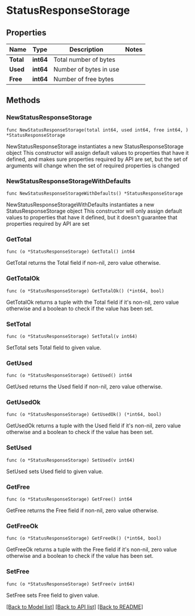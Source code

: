 # StatusResponseStorage

## Properties

Name | Type | Description | Notes
------------ | ------------- | ------------- | -------------
**Total** | **int64** | Total number of bytes | 
**Used** | **int64** | Number of bytes in use | 
**Free** | **int64** | Number of free bytes | 

## Methods

### NewStatusResponseStorage

`func NewStatusResponseStorage(total int64, used int64, free int64, ) *StatusResponseStorage`

NewStatusResponseStorage instantiates a new StatusResponseStorage object
This constructor will assign default values to properties that have it defined,
and makes sure properties required by API are set, but the set of arguments
will change when the set of required properties is changed

### NewStatusResponseStorageWithDefaults

`func NewStatusResponseStorageWithDefaults() *StatusResponseStorage`

NewStatusResponseStorageWithDefaults instantiates a new StatusResponseStorage object
This constructor will only assign default values to properties that have it defined,
but it doesn't guarantee that properties required by API are set

### GetTotal

`func (o *StatusResponseStorage) GetTotal() int64`

GetTotal returns the Total field if non-nil, zero value otherwise.

### GetTotalOk

`func (o *StatusResponseStorage) GetTotalOk() (*int64, bool)`

GetTotalOk returns a tuple with the Total field if it's non-nil, zero value otherwise
and a boolean to check if the value has been set.

### SetTotal

`func (o *StatusResponseStorage) SetTotal(v int64)`

SetTotal sets Total field to given value.


### GetUsed

`func (o *StatusResponseStorage) GetUsed() int64`

GetUsed returns the Used field if non-nil, zero value otherwise.

### GetUsedOk

`func (o *StatusResponseStorage) GetUsedOk() (*int64, bool)`

GetUsedOk returns a tuple with the Used field if it's non-nil, zero value otherwise
and a boolean to check if the value has been set.

### SetUsed

`func (o *StatusResponseStorage) SetUsed(v int64)`

SetUsed sets Used field to given value.


### GetFree

`func (o *StatusResponseStorage) GetFree() int64`

GetFree returns the Free field if non-nil, zero value otherwise.

### GetFreeOk

`func (o *StatusResponseStorage) GetFreeOk() (*int64, bool)`

GetFreeOk returns a tuple with the Free field if it's non-nil, zero value otherwise
and a boolean to check if the value has been set.

### SetFree

`func (o *StatusResponseStorage) SetFree(v int64)`

SetFree sets Free field to given value.



[[Back to Model list]](../README.md#documentation-for-models) [[Back to API list]](../README.md#documentation-for-api-endpoints) [[Back to README]](../README.md)


